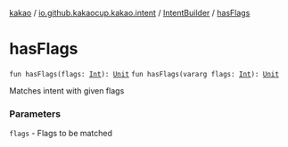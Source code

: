 [kakao](../../index.md) / [io.github.kakaocup.kakao.intent](../index.md) / [IntentBuilder](index.md) / [hasFlags](./has-flags.md)

# hasFlags

`fun hasFlags(flags: `[`Int`](https://kotlinlang.org/api/latest/jvm/stdlib/kotlin/-int/index.html)`): `[`Unit`](https://kotlinlang.org/api/latest/jvm/stdlib/kotlin/-unit/index.html)
`fun hasFlags(vararg flags: `[`Int`](https://kotlinlang.org/api/latest/jvm/stdlib/kotlin/-int/index.html)`): `[`Unit`](https://kotlinlang.org/api/latest/jvm/stdlib/kotlin/-unit/index.html)

Matches intent with given flags

### Parameters

`flags` - Flags to be matched